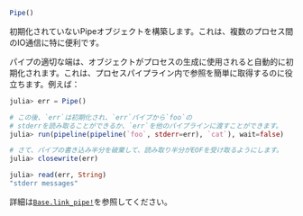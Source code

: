 ```julia
Pipe()
```

初期化されていないPipeオブジェクトを構築します。これは、複数のプロセス間のIO通信に特に便利です。

パイプの適切な端は、オブジェクトがプロセスの生成に使用されると自動的に初期化されます。これは、プロセスパイプライン内で参照を簡単に取得するのに役立ちます。例えば：

```julia
julia> err = Pipe()

# この後、`err`は初期化され、`err`パイプから`foo`の
# stderrを読み取ることができるか、`err`を他のパイプラインに渡すことができます。
julia> run(pipeline(pipeline(`foo`, stderr=err), `cat`), wait=false)

# さて、パイプの書き込み半分を破棄して、読み取り半分がEOFを受け取るようにします。
julia> closewrite(err)

julia> read(err, String)
"stderr messages"
```

詳細は[`Base.link_pipe!`](@ref)を参照してください。
